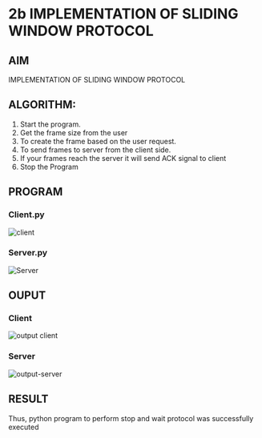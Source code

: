 # 2b IMPLEMENTATION OF SLIDING WINDOW PROTOCOL
## AIM
IMPLEMENTATION OF SLIDING WINDOW PROTOCOL
## ALGORITHM:
1. Start the program.
2. Get the frame size from the user
3. To create the frame based on the user request.
4. To send frames to server from the client side.
5. If your frames reach the server it will send ACK signal to client
6. Stop the Program
## PROGRAM
### Client.py
![client](https://github.com/user-attachments/assets/bf1b9f1c-12e0-4d94-a9c2-3a35f0a627e9)
### Server.py
![Server](https://github.com/user-attachments/assets/27f28518-a965-4d4e-a4d4-9028e876f507)
## OUPUT
### Client
![output client](https://github.com/user-attachments/assets/16f76d98-42f7-48dd-8c53-a53752fb3b19)
### Server
![output-server](https://github.com/user-attachments/assets/5e9237d5-85b3-453f-979b-bdd0fd8e5ab1)

## RESULT
Thus, python program to perform stop and wait protocol was successfully executed
